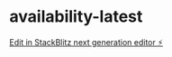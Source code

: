 # availability-latest

[Edit in StackBlitz next generation editor ⚡️](https://stackblitz.com/~/github.com/Dragonwinner/availability-latest)
